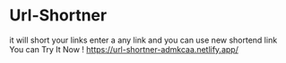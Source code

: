 # Url-Shortner
it will short your links enter a any link and you can use new shortend link
You can Try It Now !
https://url-shortner-admkcaa.netlify.app/
